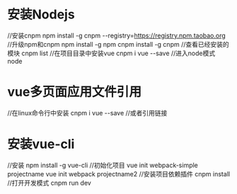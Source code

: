 # 安装Nodejs
//安装cnpm
npm install -g cnpm --registry=https://registry.npm.taobao.org
//升级npm和cnpm
npm install -g npm
cnpm install -g cnpm
//查看已经安装的模块
cnpm list
//在项目目录中安装vue
cnpm i vue --save
//进入node模式
node

# vue多页面应用文件引用
//在linux命令行中安装
cnpm i vue --save
//或者引用链接
<script src="https://cdn.jsdelivr.net/npm/vue@2.5.17/dist/vue.min.js"></script>

# 安装vue-cli
//安装
npm install -g vue-cli
//初始化项目
vue init webpack-simple projectname
vue init webpack projectname2
//安装项目依赖插件
cnpm install
//打开开发模式
cnpm run dev